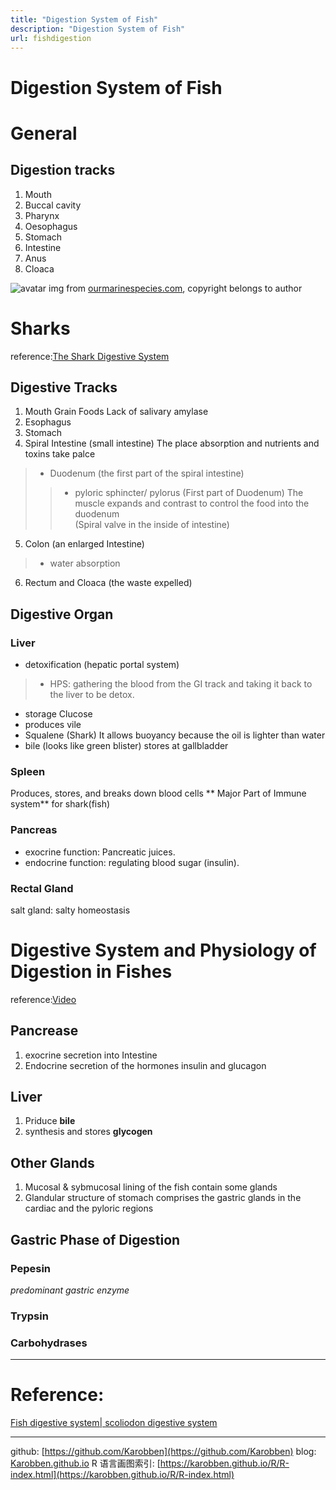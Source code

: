 ```yaml
---
title: "Digestion System of Fish"
description: "Digestion System of Fish"
url: fishdigestion
---
```


# Digestion System of Fish


# General
## Digestion tracks
1. Mouth
2. Buccal cavity
3. Pharynx
4. Oesophagus
5. Stomach
6. Intestine
7. Anus
8. Cloaca


![avatar](http://ourmarinespecies.com/wp-content/uploads/2019/01/salmon_3-e1547995330751.jpg)
img from [ourmarinespecies.com](https://ourmarinespecies.com/c-fishes/salmon/), copyright belongs to author


# Sharks
reference:[The Shark Digestive System](https://www.youtube.com/watch?v=ELIGC3vDFeo)
## Digestive Tracks
1. Mouth
Grain Foods
Lack of salivary amylase
2. Esophagus
3. Stomach
4. Spiral Intestine (small intestine)
The place absorption and nutrients and toxins take palce
>- Duodenum (the first part of the spiral intestine)
>>- pyloric sphincter/ pylorus (First part of Duodenum)
>> The muscle expands and contrast to control the food into the duodenum  
(Spiral valve in the inside of intestine)
5. Colon (an enlarged Intestine)
> - water absorption
6. Rectum and Cloaca (the waste expelled)

## Digestive Organ
### Liver
- detoxification (hepatic portal system)
> - HPS: gathering the blood from the GI track and taking it back to the liver to be detox.
- storage Clucose
- produces vile
- Squalene (Shark)
  It allows buoyancy because the oil is lighter than water
- bile (looks like green blister)
 stores at gallbladder

### Spleen
Produces, stores, and breaks down blood cells
** Major Part of Immune system** for shark(fish)

### Pancreas
- exocrine function: Pancreatic juices.
- endocrine function: regulating blood sugar (insulin).

### Rectal Gland
salt gland: salty homeostasis

# Digestive System and Physiology of Digestion in Fishes
reference:[Video](https://www.youtube.com/watch?v=27Z8gEFeOAk)

## Pancrease
1. exocrine secretion into Intestine
2. Endocrine secretion of the hormones insulin and glucagon

## Liver
1. Priduce **bile**
2. synthesis and stores **glycogen**

## Other Glands
1. Mucosal & sybmucosal lining of the fish contain some glands
2. Glandular structure of stomach comprises the gastric glands in the cardiac and the pyloric regions

## Gastric Phase of Digestion
### Pepesin
*predominant gastric enzyme*
### Trypsin
### Carbohydrases


















---
# Reference:

[Fish digestive system| scoliodon digestive system](https://www.youtube.com/watch?v=jKA5Fxcw120)


---
github: [https://github.com/Karobben](https://github.com/Karobben)
blog: [Karobben.github.io](http://Karobben.github.io)
R 语言画图索引: [https://karobben.github.io/R/R-index.html](https://karobben.github.io/R/R-index.html)
